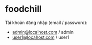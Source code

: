 # foodchill
Tài khoản đăng nhập (email / password):
- admin@localhost.com / admin
- user1@locahost.com / user1
